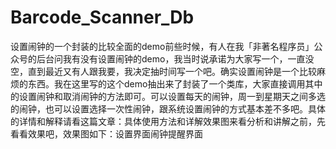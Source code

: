 # Barcode_Scanner_Db

设置闹钟的一个封装的比较全面的demo前些时候，有人在我「非著名程序员」公众号的后台问我有没有设置闹钟的demo，我当时说承诺为大家写一个，一直没空，直到最近又有人跟我要，我决定抽时间写一个吧。确实设置闹钟是一个比较麻烦的东西。我在这里写的这个demo抽出来了封装了一个类库，大家直接调用其中的设置闹钟和取消闹钟的方法即可。可以设置每天的闹钟，周一到星期天之间多选的闹钟，也可以设置选择一次性闹钟，跟系统设置闹钟的方式基本差不多吧。具体的详情和解释请看这篇文章：具体使用方法和详解效果图来看分析和讲解之前，先看看效果吧，效果图如下：设置界面闹钟提醒界面
